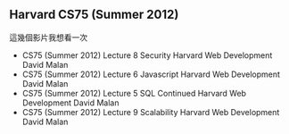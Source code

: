 ## Harvard CS75 (Summer 2012)
這幾個影片我想看一次
 - CS75 (Summer 2012) Lecture 8 Security Harvard Web Development David Malan
 - CS75 (Summer 2012) Lecture 6 Javascript Harvard Web Development David Malan
 - CS75 (Summer 2012) Lecture 5 SQL Continued Harvard Web Development David Malan
 - CS75 (Summer 2012) Lecture 9 Scalability Harvard Web Development David Malan
